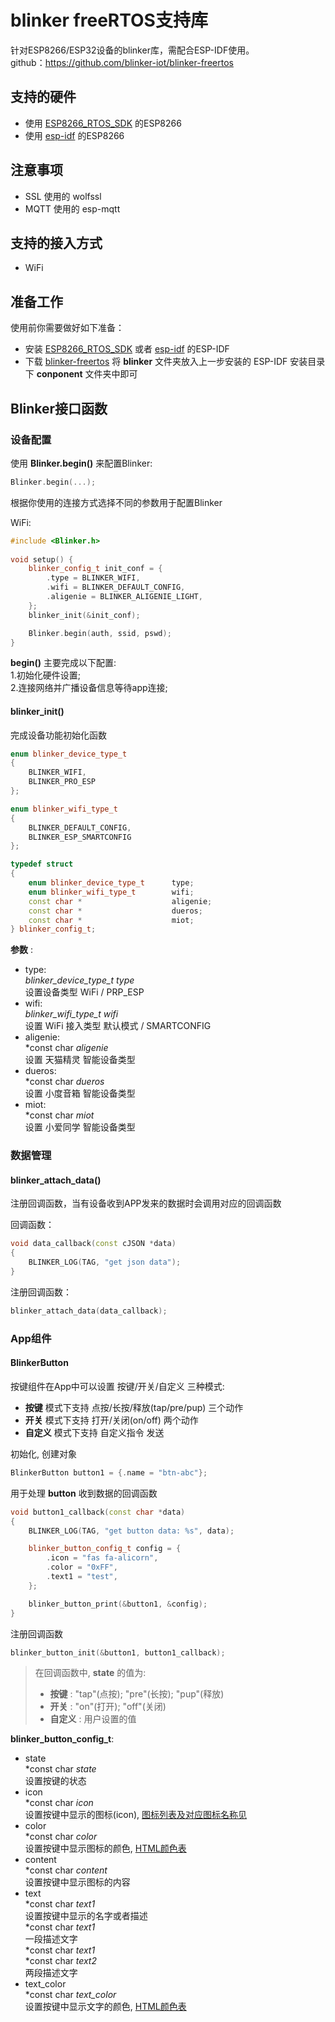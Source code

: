 # blinker freeRTOS支持库
针对ESP8266/ESP32设备的blinker库，需配合ESP-IDF使用。  
github：https://github.com/blinker-iot/blinker-freertos  

## 支持的硬件
* 使用 [ESP8266_RTOS_SDK](https://github.com/espressif/ESP8266_RTOS_SDK) 的ESP8266  
* 使用 [esp-idf](https://github.com/espressif/esp-idf) 的ESP8266  

## 注意事项
* SSL 使用的 wolfssl  
* MQTT 使用的 esp-mqtt  

## 支持的接入方式
* WiFi  

## 准备工作
使用前你需要做好如下准备：
* 安装 [ESP8266_RTOS_SDK](https://github.com/espressif/ESP8266_RTOS_SDK) 或者 [esp-idf](https://github.com/espressif/esp-idf) 的ESP-IDF  
* 下载 [blinker-freertos](https://github.com/blinker-iot/blinker-freertos) 将 **blinker** 文件夹放入上一步安装的 ESP-IDF 安装目录下 **conponent** 文件夹中即可  

## Blinker接口函数
### 设备配置
使用 **Blinker.begin()** 来配置Blinker: 
```cpp
Blinker.begin(...);
```
根据你使用的连接方式选择不同的参数用于配置Blinker  

WiFi:
```cpp  
#include <Blinker.h>  
  
void setup() {  
    blinker_config_t init_conf = {
        .type = BLINKER_WIFI,
        .wifi = BLINKER_DEFAULT_CONFIG,
        .aligenie = BLINKER_ALIGENIE_LIGHT,
    };
    blinker_init(&init_conf);

    Blinker.begin(auth, ssid, pswd);  
}
```  

**begin()** 主要完成以下配置:  
1.初始化硬件设置;  
2.连接网络并广播设备信息等待app连接;  

#### blinker_init()
完成设备功能初始化函数  
```cpp
enum blinker_device_type_t
{
    BLINKER_WIFI,
    BLINKER_PRO_ESP
};

enum blinker_wifi_type_t
{
    BLINKER_DEFAULT_CONFIG,
    BLINKER_ESP_SMARTCONFIG
};

typedef struct 
{
    enum blinker_device_type_t      type;
    enum blinker_wifi_type_t        wifi;
    const char *                    aligenie;
    const char *                    dueros;
    const char *                    miot;
} blinker_config_t;
```

**参数** :
- type:  
    *blinker_device_type_t type*  
    设置设备类型 WiFi / PRP_ESP  
- wifi:  
    *blinker_wifi_type_t wifi*  
    设置 WiFi 接入类型 默认模式 / SMARTCONFIG  
- aligenie:  
    *const char *aligenie*  
    设置 天猫精灵 智能设备类型  
- dueros:  
    *const char *dueros*  
    设置 小度音箱 智能设备类型  
- miot:  
    *const char *miot*  
    设置 小爱同学 智能设备类型  

### 数据管理
#### blinker_attach_data()
注册回调函数，当有设备收到APP发来的数据时会调用对应的回调函数  

回调函数：
```cpp
void data_callback(const cJSON *data)
{
    BLINKER_LOG(TAG, "get json data");
}
```
注册回调函数：
```cpp
blinker_attach_data(data_callback);
```

### App组件
#### BlinkerButton
按键组件在App中可以设置 按键/开关/自定义 三种模式:  
- **按键** 模式下支持 点按/长按/释放(tap/pre/pup) 三个动作  
- **开关** 模式下支持 打开/关闭(on/off) 两个动作  
- **自定义** 模式下支持 自定义指令 发送  

初始化, 创建对象
```cpp
BlinkerButton button1 = {.name = "btn-abc"};
```
用于处理 **button** 收到数据的回调函数
```cpp
void button1_callback(const char *data)
{
    BLINKER_LOG(TAG, "get button data: %s", data);

    blinker_button_config_t config = {
        .icon = "fas fa-alicorn",
        .color = "0xFF",
        .text1 = "test",
    };

    blinker_button_print(&button1, &config);
}
```
注册回调函数
```cpp
blinker_button_init(&button1, button1_callback);
```
> 在回调函数中, **state** 的值为:  
> - **按键** : "tap"(点按); "pre"(长按); "pup"(释放)  
> - **开关** : "on"(打开); "off"(关闭)  
> - **自定义** : 用户设置的值  

**blinker_button_config_t**:
- state  
    *const char *state*  
    设置按键的状态  
- icon  
    *const char *icon*  
    设置按键中显示的图标(icon), [图标列表及对应图标名称见](https://fontawesome.com/)  
- color  
    *const char *color*  
    设置按键中显示图标的颜色, [HTML颜色表](http://www.w3school.com.cn/tags/html_ref_colornames.asp)  
- content  
    *const char *content*  
    设置按键中显示图标的内容  
- text  
    *const char *text1*  
    设置按键中显示的名字或者描述  
    *const char *text1*  
    一段描述文字  
    *const char *text1*  
    *const char *text2*  
    两段描述文字  
- text_color  
    *const char *text_color*  
    设置按键中显示文字的颜色, [HTML颜色表](http://www.w3school.com.cn/tags/html_ref_colornames.asp)  


